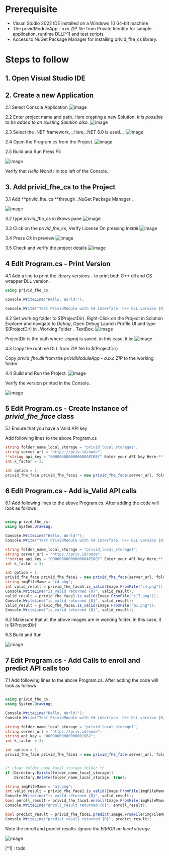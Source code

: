 # Prerequisite
* Visual Studio 2022 IDE installed on a Windows 10 64-bit machine
* The prividModuleApp - xxx.ZIP file from Private Identity for sample application, runtime DLL[^1] and test scripts 
* Access to NuGet Package Manager for installing privid_fhe_cs library. 

# Steps to follow
## 1. Open Visual Studio IDE
## 2. Create a new Application 
2.1 Select Console Application 
![image](https://user-images.githubusercontent.com/11586902/155999310-f140a497-c5d1-4d73-b1d3-21b1d5ca7f62.png)

2.2 Enter project name and path. Here creating a new Solution. _It is possible to be added to an existing Solution also._ 
![image](https://user-images.githubusercontent.com/11586902/155999448-9214f30e-eae1-40eb-a779-8c3a14540348.png)

2.3 Select the .NET framework. _Here, .NET 6.0 is used. _
![image](https://user-images.githubusercontent.com/11586902/155999776-2bcaf114-65a8-48c6-9ef9-05309e68f8cf.png)

2.4 Open the Program.cs from the Project. 
![image](https://user-images.githubusercontent.com/11586902/156000418-795c682e-552b-4c73-8b44-38aec7cd2af3.png)

2.5 Build and Run
Press F5 

![image](https://user-images.githubusercontent.com/11586902/156000565-c3798ca0-5303-4eae-a08b-cd8e376a6131.png)

Verify that _Hello World !_ in top left of the Console. 

## 3. Add **privid_fhe_cs** to the Project

3.1 Add **privid_fhe_cs **through _NuGet Package Manager _

![image](https://user-images.githubusercontent.com/11586902/156000968-7d09bcab-73bb-406a-b403-ba211bbc165b.png)

3.2 type _privid_fhe_cs_ in _Brows_ pane
![image](https://user-images.githubusercontent.com/11586902/156001196-2eeaf3f1-74a4-4b83-af86-45bf3fdb2ecf.png)

3.3 Click on the _privid_fhe_cs_, Verify License
On pressing _Install_
![image](https://user-images.githubusercontent.com/11586902/156001463-99a8cf9d-79bd-407f-adce-307003353d3c.png)

3.4 Press _Ok_ in preview 
![image](https://user-images.githubusercontent.com/11586902/156001678-e0f567ad-b20a-4bfd-baeb-575a9cc1790a.png)

3.5 Check and verify the project details
![image](https://user-images.githubusercontent.com/11586902/156002029-1899e470-b781-47e1-8d92-d6b6df74ba41.png)

## 4 Edit Program.cs - Print Version 

4.1 Add a line to print the library versions - to print both C++ dll and CS wrapper DLL version. 

``` csharp
using privid_fhe_cs;      

Console.WriteLine("Hello, World!");

Console.Write("Test PrividModule with C# interface. C++ DLL version {0}, C# Wrapper DLL version {1},\n Testing ", privid_fhe_face.get_version(), privid_fhe_face.get_cs_dll_version());

```

4.2 Set working folder to $(ProjectDir). 
Right-Click on the Project in Solution Explorer and navigate to _Debug_,  Open Debug Launch Profile UI and type $(ProjectDir) in _Working Folder _ TextBox. 
![image](https://user-images.githubusercontent.com/11586902/156003733-df945e6f-797e-439e-85c0-449c39dc4f36.png)

ProjectDir is the path where .csproj is saved. in this case, it is:
![image](https://user-images.githubusercontent.com/11586902/156004568-9e55a9e4-0cf8-4cae-9a6f-b8c6085fa4db.png)

4.3 Copy the runtime DLL from ZIP file to $(ProjectDir)

Copy _privid_fhe.dll_ from the _prividModuleApp - a.b.c.ZIP_ to the working folder 

4.4 Build and Run the Project.
![image](https://user-images.githubusercontent.com/11586902/156004740-5f8512e7-322d-4741-b8fa-2a5cb80998d4.png)

Verify the version printed in the Console.

![image](https://user-images.githubusercontent.com/11586902/156004883-759d0ce2-fbc6-4912-a1a8-559a9078c7c6.png)


## 5 Edit Program.cs - Create Instance of _privid_fhe_face_ class

5.1 Ensure that you have a Valid API key

Add following lines to the above Program.cs 
``` csharp 
string folder_name_local_storage = "privid_local_storage1";
string server_url = "https://priv.id/node";
**string api_key = "0000000000000000APIKEY" Enter your API key Here;**
int k_factor = 3;

int option = 1;
privid_fhe_face privid_fhe_face1 = new privid_fhe_face(server_url, folder_name_local_storage, api_key, option);

```

## 6 Edit Program.cs - Add is_Valid API calls 
6.1 Add following lines to the above Program.cs. After adding the code will look as follows :

``` csharp

using privid_fhe_cs;
using System.Drawing;

Console.WriteLine("Hello, World!");
Console.Write("Test PrividModule with C# interface. C++ DLL version {0}, C# Wrapper DLL version {1},\n Testing ", privid_fhe_face.get_version(), privid_fhe_face.get_cs_dll_version());

string folder_name_local_storage = "privid_local_storage1";
string server_url = "https://priv.id/node";
**string api_key = "0000000000000000APIKEY" Enter your API key Here;**
int k_factor = 3;

int option = 1;
privid_fhe_face privid_fhe_face1 = new privid_fhe_face(server_url, folder_name_local_storage, api_key, option);
string imgFileMame = "c4.png";
int valid_result = privid_fhe_face1.is_valid(Image.FromFile("c4.png"));
Console.WriteLine("is_valid returned {0}", valid_result);
valid_result = privid_fhe_face1.is_valid(Image.FromFile("c17.png"));
Console.WriteLine("is_valid returned {0}", valid_result);
valid_result = privid_fhe_face1.is_valid(Image.FromFile("a1.png"));
Console.WriteLine("is_valid returned {0}", valid_result);

```
6.2 Makesure that all the above images are in working folder. In this case, it is $(ProjectDir)

6.3 Build and Run

![image](https://user-images.githubusercontent.com/11586902/156007328-500d8d15-f64c-4c09-b9b9-87744eaf5c1d.png)


## 7 Edit Program.cs - Add Calls to enroll and predict API calls too 
7.1 Add following lines to the above Program.cs. After adding the code will look as follows :

``` csharp

using privid_fhe_cs;
using System.Drawing;

Console.WriteLine("Hello, World!");
Console.Write("Test PrividModule with C# interface. C++ DLL version {0}, C# Wrapper DLL version {1},\n Testing ", privid_fhe_face.get_version(), privid_fhe_face.get_cs_dll_version());

string folder_name_local_storage = "privid_local_storage1";
string server_url = "https://priv.id/node";
string api_key = "00000000000000001962";
int k_factor = 3;

int option = 1;
privid_fhe_face privid_fhe_face1 = new privid_fhe_face(server_url, folder_name_local_storage, api_key, option);


/* clear folder_name_local_storage folder */
if (Directory.Exists(folder_name_local_storage))
    Directory.Delete(folder_name_local_storage, true);

string imgFileMame = "a1.png";
int valid_result = privid_fhe_face1.is_valid(Image.FromFile(imgFileMame));
Console.WriteLine("is_valid returned {0}", valid_result);
bool enroll_result = privid_fhe_face1.enroll(Image.FromFile(imgFileMame));
Console.WriteLine("enroll_result returned {0}", enroll_result);

bool predict_result = privid_fhe_face1.predict(Image.FromFile(imgFileMame), k_factor);
Console.WriteLine("predict_result returned {0}", predict_result);

```
Note the enroll and predict results. _Ignore the ERROR on local storage._

![image](https://user-images.githubusercontent.com/11586902/156009400-f652c0d8-367d-4747-a649-ac0248520d11.png)








[^1] : todo 









